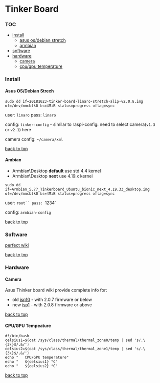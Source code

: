 Tinker Board
========================
### TOC<a name ="toc"></a>
- [install](#install)
	- [asus os/debian stretch](#asusos)
	- [armbian](#)
- [software](#software)
- [hardware](#hardware)
	- [camera](#camera)
	- [cpu/gpu temperature](#cpugputemp)

### Install <a name ="install"></a>

#### Asus OS/Debian Strech <a name ="asusos"></a>

`sudo dd if=20181023-tinker-board-linaro-stretch-alip-v2.0.8.img of=/dev/mmcblk0 bs=4MiB status=progress oflag=sync`

user: `linaro`
pass: `linaro`

config: `tinker-config` - similar to raspi-config. need to select camera(`v1.3` or `v2.1`) here

camera config: `~/camera/xml`

[back to top](#toc)

#### Ambian<a name="armbian"></a>

- Armbian\Desktop **default**  use std 4.4 kernel
- Armbian\Desktop  **next**  use 4.19.x kernel

`sudo dd if=Armbian_5.77_Tinkerboard_Ubuntu_bionic_next_4.19.33_desktop.img of=/dev/mmcblk0 bs=4MiB status=progress oflag=sync
`

user: `root``
pass: `1234`

config: `armbian-config`

[back to top](#toc)

### Software <a name ="software"></a>

[perfect wiki](https://tinkerboarding.co.uk/wiki/index.php/Software)

[back to top](#toc)

### Hardware <a name ="hardware"></a>

#### Camera <a name ="camera"></a>
Asus Thinker board wiki provide complete info for:

- old [isp10](https://tinkerboarding.co.uk/wiki/index.php/CSI-camera-2.0.7) - with 2.0.7 firmware or below
- new [isp1](https://tinkerboarding.co.uk/wiki/index.php/CSI-camera-2.0.8) - with 2.0.8 firmware or above

[back to top](#toc)

#### CPU/GPU Tempeature <a name ="cpugputemp"></a>

```
#!/bin/bash
celsius1=$(cat /sys/class/thermal/thermal_zone0/temp | sed 's/.\{3\}$/.&/')
celsius2=$(cat /sys/class/thermal/thermal_zone1/temp | sed 's/.\{3\}$/.&/')
echo "   CPU/GPU temperature"
echo "   ${celsius1} °C"
echo "   ${celsius2} °C"
```

[back to top](#toc)